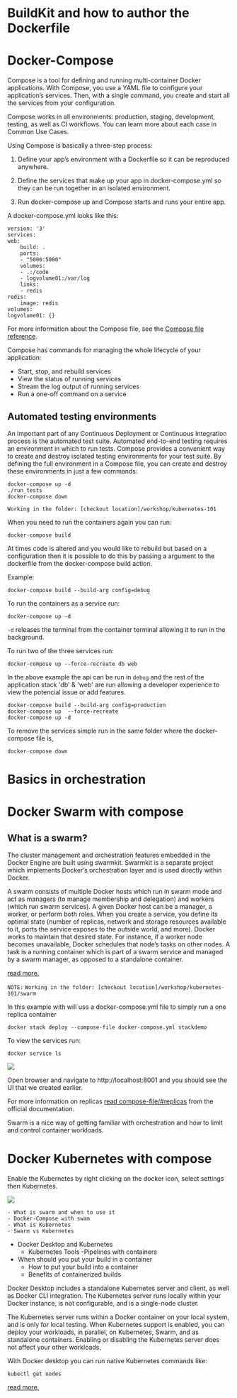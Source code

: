 # BuildKit and how to author the Dockerfile


# Docker-Compose

Compose is a tool for defining and running multi-container Docker applications. 
With Compose, you use a YAML file to configure your application’s services. 
Then, with a single command, you create and start all the services from your configuration.

Compose works in all environments: production, staging, development, testing, as well as CI workflows. You can learn more about each case in Common Use Cases.

Using Compose is basically a three-step process:

1. Define your app’s environment with a Dockerfile so it can be reproduced anywhere.

2. Define the services that make up your app in docker-compose.yml so they can be run together in an isolated environment.

3. Run docker-compose up and Compose starts and runs your entire app.

A docker-compose.yml looks like this:

    version: '3'
    services:
    web:
        build: .
        ports:
        - "5000:5000"
        volumes:
        - .:/code
        - logvolume01:/var/log
        links:
        - redis
    redis:
        image: redis
    volumes:
    logvolume01: {}

For more information about the Compose file, see the [Compose file reference](https://docs.docker.com/compose/compose-file/).

Compose has commands for managing the whole lifecycle of your application:

- Start, stop, and rebuild services
- View the status of running services
- Stream the log output of running services
- Run a one-off command on a service

## Automated testing environments

An important part of any Continuous Deployment or Continuous Integration process is the automated test suite. Automated end-to-end testing requires an environment in which to run tests. Compose provides a convenient way to create and destroy isolated testing environments for your test suite. By defining the full environment in a Compose file, you can create and destroy these environments in just a few commands:

    docker-compose up -d
    ./run_tests
    docker-compose down

```Working in the folder: [checkout location]/workshop/kubernetes-101```

When you need to run the containers again you can run:

    docker-compose build

At times code is altered and you would like to rebuild but based on a configuration then it is
possible to do this by passing a argument to the dockerfile from the docker-compose build action.

Example:

    docker-compose build --build-arg config=debug

To run the containers as a service run:

    docker-compose up -d

``-d`` releases the terminal from the container terminal allowing it to run in the background.

To run two of the three services run:

    docker-compose up --force-recreate db web

In the above example the api can be run in ``debug`` and the rest of the application stack 'db' & 'web' are run allowing a developer experience to view the potencial issue or add features.

    docker-compose build --build-arg config=production
    docker-compose up  --force-recreate
    docker-compose up -d

To remove the services simple run in the same folder where the docker-compose file is, 

    docker-compose down


# Basics in orchestration

# Docker Swarm with compose 

## What is a swarm?
The cluster management and orchestration features embedded in the Docker Engine are built using swarmkit. Swarmkit is a separate project which implements Docker’s orchestration layer and is used directly within Docker.

A swarm consists of multiple Docker hosts which run in swarm mode and act as managers (to manage membership and delegation) and workers (which run swarm services). A given Docker host can be a manager, a worker, or perform both roles. When you create a service, you define its optimal state (number of replicas, network and storage resources available to it, ports the service exposes to the outside world, and more). Docker works to maintain that desired state. For instance, if a worker node becomes unavailable, Docker schedules that node’s tasks on other nodes. A task is a running container which is part of a swarm service and managed by a swarm manager, as opposed to a standalone container.

[read more.](https://docs.docker.com/engine/swarm/key-concepts/)

``NOTE:`` ```Working in the folder: [checkout location]/workshop/kubernetes-101/swarm```

In this example with will use a docker-compose.yml file to simply run a one replica container 

    docker stack deploy --compose-file docker-compose.yml stackdemo

To view the services run:

    docker service ls


![](../../resources/stack-deploy-single.png)

Open browser and navigate to http://localhost:8001 and you should see the UI that we created earlier.

For more information on replicas [read compose-file/#replicas](https://docs.docker.com/compose/compose-file/#replicas) from the official documentation.

Swarm is a nice way of getting familiar with orchestration and how to limit and control container workloads.


# Docker Kubernetes with compose

Enable the Kubernetes by right clicking on the docker icon, select settings then Kubernetes.

![](../../resources/enable-kubernetes.png)

    - What is swarm and when to use it
    - Docker-Compose with swam
    - What is Kubernetes
    - Swarm vs Kubernetes
- Docker Desktop and Kubernetes
    - Kubernetes Tools
 -Pipelines with containers
- When should you put your build in a container
    - How to put your build into a container
    - Benefits of containerized builds

Docker Desktop includes a standalone Kubernetes server and client, as well as Docker CLI integration. The Kubernetes server runs locally within your Docker instance, is not configurable, and is a single-node cluster.

The Kubernetes server runs within a Docker container on your local system, and is only for local testing. When Kubernetes support is enabled, you can deploy your workloads, in parallel, on Kubernetes, Swarm, and as standalone containers. Enabling or disabling the Kubernetes server does not affect your other workloads.

With Docker desktop you can run native Kubernetes commands like:

    kubectl get nodes

[read more.](https://docs.docker.com/docker-for-windows/kubernetes/)
